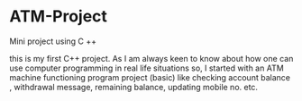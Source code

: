 # ATM-Project
Mini project using C ++

this is my first C++ project. As I am always keen to know about how one can use computer programming in real life situations so, I started with an ATM machine functioning program project (basic) like checking account balance , withdrawal message, remaining balance, updating mobile no. etc.



